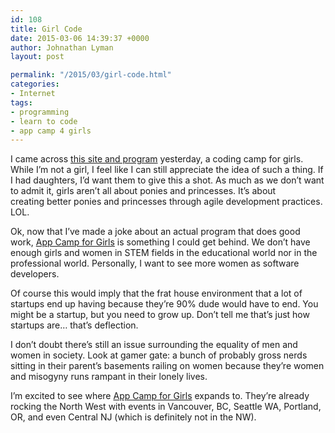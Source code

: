 ```yaml
---
id: 108
title: Girl Code
date: 2015-03-06 14:39:37 +0000
author: Johnathan Lyman
layout: post

permalink: "/2015/03/girl-code.html"
categories:
- Internet
tags:
- programming
- learn to code
- app camp 4 girls
---
```

I came across [this site and program][1] yesterday, a coding camp for girls. While I’m not a girl, I feel like I can still appreciate the idea of such a thing. If I had daughters, I’d want them to give this a shot. As much as we don’t want to admit it, girls aren’t all about ponies and princesses. It’s about creating better ponies and princesses through agile development practices. LOL.

Ok, now that I’ve made a joke about an actual program that does good work, [App Camp for Girls][2] is something I could get behind. We don’t have enough girls and women in STEM fields in the educational world nor in the professional world. Personally, I want to see more women as software developers.

Of course this would imply that the frat house environment that a lot of startups end up having because they’re 90% dude would have to end. You might be a startup, but you need to grow up. Don’t tell me that’s just how startups are… that’s deflection.

I don’t doubt there’s still an issue surrounding the equality of men and women in society. Look at gamer gate: a bunch of probably gross nerds sitting in their parent’s basements railing on women because they’re women and misogyny runs rampant in their lonely lives.

I’m excited to see where [App Camp for Girls][3] expands to. They’re already rocking the North West with events in Vancouver, BC, Seattle WA, Portland, OR, and even Central NJ (which is definitely not in the NW).

[1]: http://appcamp4girls.com
[2]: http://appcamp4girls.com
[3]: http://appcamp4girls.com